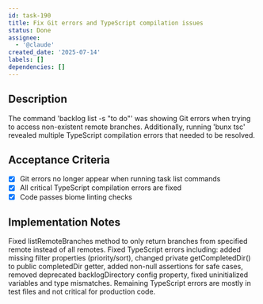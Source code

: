```yaml
---
id: task-190
title: Fix Git errors and TypeScript compilation issues
status: Done
assignee:
  - '@claude'
created_date: '2025-07-14'
labels: []
dependencies: []
---
```


## Description

The command 'backlog list -s "to do"' was showing Git errors when trying to access non-existent remote branches. Additionally, running 'bunx tsc' revealed multiple TypeScript compilation errors that needed to be resolved.

## Acceptance Criteria

- [x] Git errors no longer appear when running task list commands
- [x] All critical TypeScript compilation errors are fixed
- [x] Code passes biome linting checks

## Implementation Notes

Fixed listRemoteBranches method to only return branches from specified remote instead of all remotes. Fixed TypeScript errors including: added missing filter properties (priority/sort), changed private getCompletedDir() to public completedDir getter, added non-null assertions for safe cases, removed deprecated backlogDirectory config property, fixed uninitialized variables and type mismatches. Remaining TypeScript errors are mostly in test files and not critical for production code.
